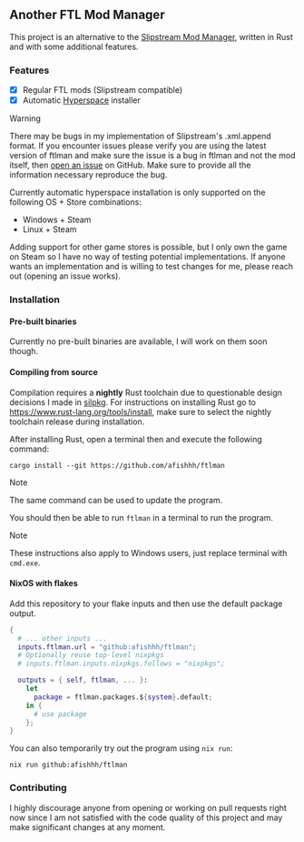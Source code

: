 ## Another FTL Mod Manager

This project is an alternative to the [Slipstream Mod Manager](https://github.com/Vhati/Slipstream-Mod-Manager), written in Rust and with some additional features.

### Features

- [x] Regular FTL mods (Slipstream compatible)
- [x] Automatic [Hyperspace](https://github.com/FTL-Hyperspace/FTL-Hyperspace) installer

> [!WARNING]
> There may be bugs in my implementation of Slipstream's .xml.append format. If you encounter issues please verify you are using the latest version of ftlman and make sure the issue is a bug in ftlman and not the mod itself, then [open an issue](https://github.com/afishhh/ftlman/issues/new) on GitHub. Make sure to provide all the information necessary reproduce the bug.

Currently automatic hyperspace installation is only supported on the following OS + Store combinations:
- Windows + Steam
- Linux + Steam

Adding support for other game stores is possible, but I only own the game on Steam so I have no way of testing potential implementations. If anyone wants an implementation and is willing to test changes for me, please reach out (opening an issue works).

### Installation

#### Pre-built binaries

Currently no pre-built binaries are available, I will work on them soon though.

#### Compiling from source

Compilation requires a **nightly** Rust toolchain due to questionable design decisions I made in [silpkg](https://github.com/afishhh/silpkg).
For instructions on installing Rust go to https://www.rust-lang.org/tools/install, make sure to select the nightly toolchain release during installation.

After installing Rust, open a terminal then and execute the following command:
```command
cargo install --git https://github.com/afishhh/ftlman
```

> [!NOTE]
> The same command can be used to update the program.

You should then be able to run `ftlman` in a terminal to run the program.

> [!NOTE]
> These instructions also apply to Windows users, just replace terminal with `cmd.exe`.

#### NixOS with flakes

Add this repository to your flake inputs and then use the default package output.

```nix
{
  # ... other inputs ...
  inputs.ftlman.url = "github:afishhh/ftlman";
  # Optionally reuse top-level nixpkgs
  # inputs.ftlman.inputs.nixpkgs.follows = "nixpkgs";

  outputs = { self, ftlman, ... }:
    let
      package = ftlman.packages.${system}.default;
    in {
      # use package
    };
}
```

You can also temporarily try out the program using `nix run`:

```command
nix run github:afishhh/ftlman
```

### Contributing

I highly discourage anyone from opening or working on pull requests right now since I am not satisfied with the code quality of this project and may make significant changes at any moment.
